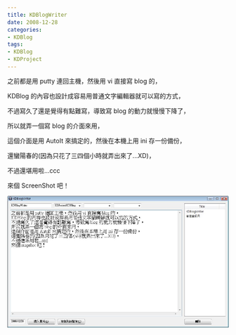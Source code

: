```yaml
---
title: KDBlogWriter
date: 2008-12-28
categories:
- KDBlog
tags:
- KDBlog
- KDProject
---
```

之前都是用 putty 連回主機，然後用 vi 直接寫 blog 的，

KDBlog 的內容也設計成容易用普通文字編輯器就可以寫的方式，

不過寫久了還是覺得有點難寫，導致寫 blog 的動力就慢慢下降了，

所以就弄一個寫 blog 的介面來用，

這個介面是用 AutoIt 來搞定的，然後在本機上用 ini 存一份備份，

還蠻陽春的(因為只花了三四個小時就弄出來了...XD)，

不過還堪用啦...ccc

來個 ScreenShot 吧！

![](KD_BlogWriter.jpg)

